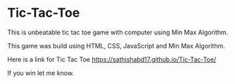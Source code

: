# Tic-Tac-Toe
  
  This is unbeatable tic tac toe game with computer using Min Max Algorithm.
  
  This game was build using HTML, CSS, JavaScript and Min Max Algorithm.
  
  Here is a link for Tic Tac Toe
  https://sathishabd17.github.io/Tic-Tac-Toe/
  
  If you win let me know.

